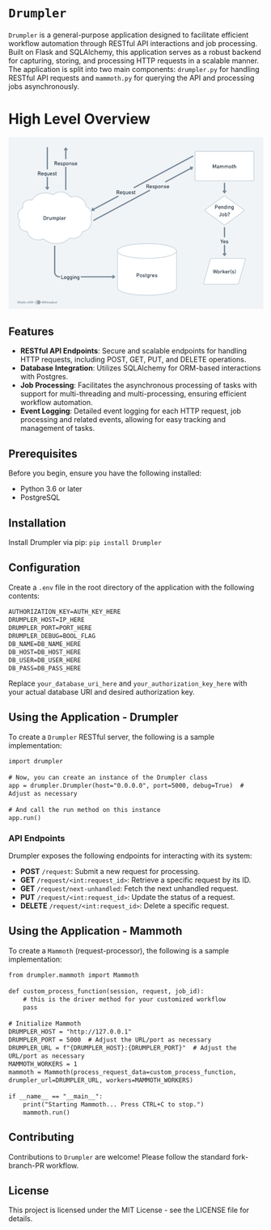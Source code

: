 
# `Drumpler`

`Drumpler` is a general-purpose application designed to facilitate efficient workflow automation through RESTful API interactions and job processing. Built on Flask and SQLAlchemy, this application serves as a robust backend for capturing, storing, and processing HTTP requests in a scalable manner. The application is split into two main components: `drumpler.py` for handling RESTful API requests and `mammoth.py` for querying the API and processing jobs asynchronously.

# High Level Overview

![Image Description](https://github.com/KarelOmab/Drumpler/blob/main/model/Drumpler%20Framework.png?raw=true)

## Features

-   **RESTful API Endpoints**: Secure and scalable endpoints for handling HTTP requests, including POST, GET, PUT, and DELETE operations.
-   **Database Integration**: Utilizes SQLAlchemy for ORM-based interactions with Postgres.
-   **Job Processing**: Facilitates the asynchronous processing of tasks with support for multi-threading and multi-processing, ensuring efficient workflow automation.
-   **Event Logging**: Detailed event logging for each HTTP request, job processing and related events, allowing for easy tracking and management of tasks.

## Prerequisites

Before you begin, ensure you have the following installed:

-   Python 3.6 or later
-   PostgreSQL

## Installation

Install Drumpler via pip:
`pip install Drumpler`

## Configuration

Create a `.env` file in the root directory of the application with the following contents:
```
AUTHORIZATION_KEY=AUTH_KEY_HERE
DRUMPLER_HOST=IP_HERE
DRUMPLER_PORT=PORT_HERE
DRUMPLER_DEBUG=BOOL_FLAG
DB_NAME=DB_NAME_HERE
DB_HOST=DB_HOST_HERE
DB_USER=DB_USER_HERE
DB_PASS=DB_PASS_HERE
```

Replace `your_database_uri_here` and `your_authorization_key_here` with your actual database URI and desired authorization key.

## Using the Application - Drumpler

To create a `Drumpler` RESTful server, the following is a sample implementation:
```
import drumpler

# Now, you can create an instance of the Drumpler class
app = drumpler.Drumpler(host="0.0.0.0", port=5000, debug=True)  # Adjust as necessary

# And call the run method on this instance
app.run()
```

### API Endpoints

Drumpler exposes the following endpoints for interacting with its system:

-   **POST** `/request`: Submit a new request for processing.
-   **GET** `/request/<int:request_id>`: Retrieve a specific request by its ID.
-   **GET** `/request/next-unhandled`: Fetch the next unhandled request.
-   **PUT** `/request/<int:request_id>`: Update the status of a request.
-   **DELETE** `/request/<int:request_id>`: Delete a specific request.

## Using the Application - Mammoth
To create a `Mammoth` (request-processor), the following is a sample implementation:
```
from drumpler.mammoth import Mammoth

def custom_process_function(session, request, job_id):
    # this is the driver method for your customized workflow
    pass

# Initialize Mammoth
DRUMPLER_HOST = "http://127.0.0.1"
DRUMPLER_PORT = 5000  # Adjust the URL/port as necessary
DRUMPLER_URL = f"{DRUMPLER_HOST}:{DRUMPLER_PORT}"  # Adjust the URL/port as necessary
MAMMOTH_WORKERS = 1
mammoth = Mammoth(process_request_data=custom_process_function, drumpler_url=DRUMPLER_URL, workers=MAMMOTH_WORKERS)

if __name__ == "__main__":
    print("Starting Mammoth... Press CTRL+C to stop.")
    mammoth.run()
```

## Contributing

Contributions to `Drumpler` are welcome! Please follow the standard fork-branch-PR workflow.

## License

This project is licensed under the MIT License - see the LICENSE file for details.